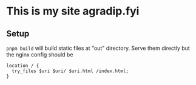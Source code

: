 # This is my site agradip.fyi
## Setup
`pnpm build` will build static files at "out" directory. Serve them directly but the nginx config should be
```
location / {
  try_files $uri $uri/ $uri.html /index.html;
}
```